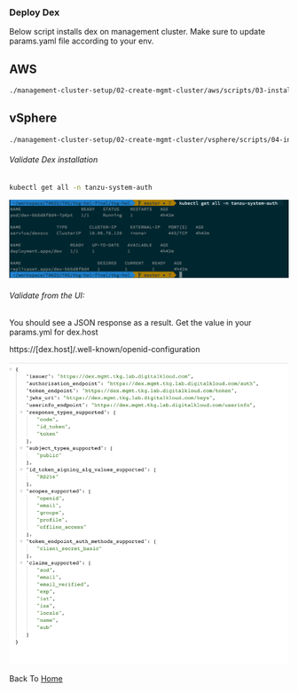 ### Deploy Dex
Below script installs dex on management cluster. Make sure to update params.yaml file according to your env.

## AWS
```bash
./management-cluster-setup/02-create-mgmt-cluster/aws/scripts/03-install-dex.sh
```

## vSphere
```bash
./management-cluster-setup/02-create-mgmt-cluster/vsphere/scripts/04-install-dex.sh
```

###### Validate Dex installation
```bash
kubectl get all -n tanzu-system-auth
```
![mgmt-cls-2](../../img/MGMT-CLS-3.png)

###### Validate from the UI:
You should see a JSON response as a result. Get the value in your params.yml for dex.host

https://[dex.host]/.well-known/openid-configuration

![mgmt-cls-2](../../img/mgmt-cls-4.png)

Back To [Home](../../README.md)
